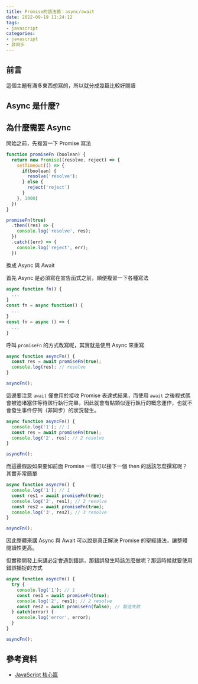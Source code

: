 ```yaml
---
title: Promise的語法糖：async/await
date: 2022-09-19 11:24:12
tags:
- javascript
categories:
- javascript
- 非同步
---
```


## 前言
這個主題有滿多東西想寫的，所以就分成幾篇比較好閱讀

## Async 是什麼?

## 為什麼需要 Async
開始之前，先複習一下 Promise 寫法

```javascript
function promiseFn (boolean) {
  return new Promise((resolve, reject) => {
    setTimeout(() => {
      if(boolean) {
        resolve('resolve');
      } else {
        reject('reject')
      }
    }, 1000)
  })
}

promiseFn(true)
  .then((res) => {
    console.log('resolve', res);
  })
  .catch((err) => {
    console.log('reject', err);
  })

```

換成 Async 與 Await

首先 Async 是必須寫在宣告函式之前，順便複習一下各種寫法

```javascript
async function fn() {
  ...
}
const fn = async function() {
  ...
}
const fn = async () => {
  ...
}
```

呼叫 `promiseFn` 的方式改寫呢，其實就是使用 Async 來重寫

```javascript
async function asyncFn() {
  const res = await promiseFn(true);
  console.log(res); // resolve
}

asyncFn();

```

這邊要注意 `await` 僅會用於接收 Promise 表達式結果，而使用 `await` 之後程式碼會被迫堵塞住等待該行執行完畢，因此就會有點類似逐行執行的概念運作，也就不會發生事件佇列（非同步）的狀況發生。

```javascript
async function asyncFn() {
  console.log('1'); // 1
  const res = await promiseFn(true);
  console.log('2', res); // 2 resolve
}

asyncFn();

```

而這邊假設如果要如前面 Promise 一樣可以接下一個 then 的話該怎麼撰寫呢？其實非常簡單

```javascript
async function asyncFn() {
  console.log('1'); // 1
  const res1 = await promiseFn(true);
  console.log('2', res1); // 2 resolve
  const res2 = await promiseFn(true);
  console.log('3', res2); // 3 resolve
}

asyncFn();

```

因此整體來講 Async 與 Await 可以說是真正解決 Promise 的聖經語法，讓整體閱讀性更高。

但實務開發上來講必定會遇到錯誤，那錯誤發生時該怎麼做呢？那這時候就要使用錯誤捕捉的方式

```javascript
async function asyncFn() {
  try {
    console.log('1'); // 1
    const res1 = await promiseFn(true);
    console.log('2', res1); // 2 resolve
    const res2 = await promiseFn(false); // 製造失敗
  } catch(error) {
    console.log('error', error);
  }
}

asyncFn();
```

## 參考資料
- [JavaScript 核心篇](https://www.hexschool.com/courses/js-core.html)